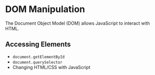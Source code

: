 # DOM Manipulation

The Document Object Model (DOM) allows JavaScript to interact with HTML.

## Accessing Elements
- `document.getElementById`
- `document.querySelector`
- Changing HTML/CSS with JavaScript

